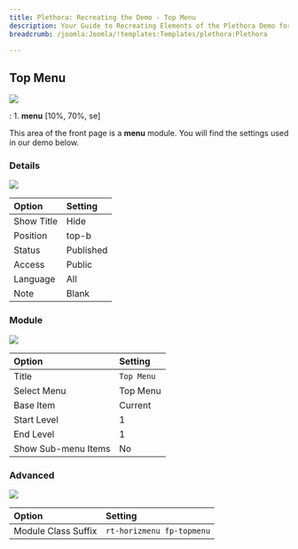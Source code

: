 ```yaml
---
title: Plethora: Recreating the Demo - Top Menu
description: Your Guide to Recreating Elements of the Plethora Demo for Joomla
breadcrumb: /joomla:Joomla/!templates:Templates/plethora:Plethora

---
```


Top Menu
-----

![][demo]

:   1. **menu** [10%, 70%, se]

This area of the front page is a **menu** module. You will find the settings used in our demo below.

### Details

![][demo2]

| Option     | Setting         |
| :--------- | :-------------- |
| Show Title | Hide            |
| Position   | top-b           |
| Status     | Published       |
| Access     | Public          |
| Language   | All             |
| Note       | Blank           |

### Module

![][demo3]

| Option              | Setting     |
| :------------------ | :---------- |
| Title               | `Top Menu`  |
| Select Menu         | Top Menu    |
| Base Item           | Current     |
| Start Level         | 1           |
| End Level           | 1           |
| Show Sub-menu Items | No          |

### Advanced

![][demo4]

| Option              | Setting                   |
| :------------------ | :-----------------------  |
| Module Class Suffix | `rt-horizmenu fp-topmenu` |

[demo]: assets/plethora.jpeg
[demo2]: assets/demo_2a.jpeg
[demo3]: assets/demo_2b.jpeg
[demo4]: assets/demo_2c.jpeg
